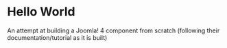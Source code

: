 # Hello World
An attempt at building a Joomla! 4 component from scratch (following their documentation/tutorial as it is built)
